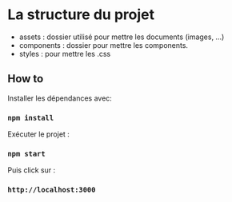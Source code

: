 # La structure du projet

- assets : dossier utilisé pour mettre les documents (images, ...) 
- components : dossier pour mettre les components.
- styles : pour mettre les .css
## How to

Installer les dépendances avec:

### `npm install`

Exécuter le projet :
### `npm start`

Puis click sur :
### `http://localhost:3000`
